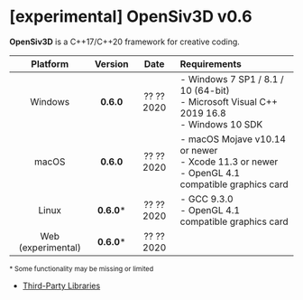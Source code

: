 # [experimental] OpenSiv3D v0.6

**OpenSiv3D** is a C++17/C++20 framework for creative coding.

| Platform           | Version    | Date       | Requirements                  |
|:------------------:|:----------:|:----------:|:------------------------------|
| Windows            | **0.6.0**  | ?? ?? 2020 | - Windows 7 SP1 / 8.1 / 10 (64-bit)<br>- Microsoft Visual C++ 2019 16.8<br>- Windows 10 SDK |
| macOS              | **0.6.0**  | ?? ?? 2020 | - macOS Mojave v10.14 or newer<br>- Xcode 11.3 or newer<br>- OpenGL 4.1 compatible graphics card |
| Linux              | **0.6.0*** | ?? ?? 2020 | - GCC 9.3.0<br>- OpenGL 4.1 compatible graphics card |
| Web (experimental) | **0.6.0*** | ?? ?? 2020 |  |

<small>* Some functionality may be missing or limited</small>

- [Third-Party Libraries](Siv3D/ThirdParty.md)

